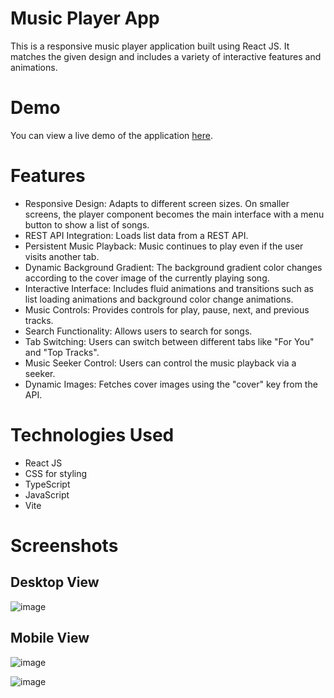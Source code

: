 # Music Player App
This is a responsive music player application built using React JS. It matches the given design and includes a variety of interactive features and animations.

# Demo
You can view a live demo of the application [here](https://beatbox-player.netlify.app/).

# Features
- Responsive Design: Adapts to different screen sizes. On smaller screens, the player component becomes the main interface with a menu button to show a list of songs.
- REST API Integration: Loads list data from a REST API.
- Persistent Music Playback: Music continues to play even if the user visits another tab.
- Dynamic Background Gradient: The background gradient color changes according to the cover image of the currently playing song.
- Interactive Interface: Includes fluid animations and transitions such as list loading animations and background color change animations.
- Music Controls: Provides controls for play, pause, next, and previous tracks.
- Search Functionality: Allows users to search for songs.
- Tab Switching: Users can switch between different tabs like "For You" and "Top Tracks".
- Music Seeker Control: Users can control the music playback via a seeker.
- Dynamic Images: Fetches cover images using the "cover" key from the API.

# Technologies Used
- React JS
- CSS for styling
- TypeScript
- JavaScript
- Vite

# Screenshots

## Desktop View
![image](https://github.com/user-attachments/assets/305331a7-63bf-4ac7-aea8-9069e509ddaa)

## Mobile View
![image](https://github.com/user-attachments/assets/ddee1344-0076-412a-865e-339da3d17a2a)

![image](https://github.com/user-attachments/assets/e57a4f11-799f-4dba-b52d-4f9e8fad8702)



